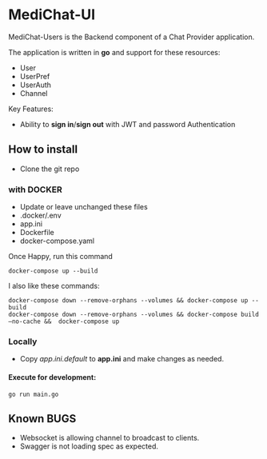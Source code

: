 # MediChat-UI

MediChat-Users is the Backend component of a Chat Provider application.

The application is written in **go** and support for these resources:
- User
- UserPref
- UserAuth
- Channel

Key Features:
- Ability to **sign in**/**sign out** with JWT and password Authentication

## How to install

- Clone the git repo

### with DOCKER

- Update or leave unchanged these files
- .docker/.env
- app.ini
- Dockerfile
- docker-compose.yaml

Once Happy, run this command

```
docker-compose up --build
```

I also like these commands:

```
docker-compose down --remove-orphans --volumes && docker-compose up --build
docker-compose down --remove-orphans --volumes && docker-compose build —no-cache &&  docker-compose up
```

### Locally

- Copy _app.ini.default_ to **app.ini** and make changes as needed.

#### Execute for development:

```
go run main.go
```

## Known BUGS

- Websocket is allowing channel to broadcast to clients.
- Swagger is not loading spec as expected.

